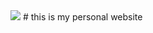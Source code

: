 <img src="https://www.google.com/url?sa=i&url=https%3A%2F%2Fvi.wikipedia.org%2Fwiki%2FT%25E1%25BA%25ADp_tin%3ARMIT_University_Logo.svg&psig=AOvVaw3vntQYwP6rtul1XQcl880l&ust=1608444945979000&source=images&cd=vfe&ved=0CAIQjRxqFwoTCLDUiNOy2e0CFQAAAAAdAAAAABAD">
# this is my personal website




